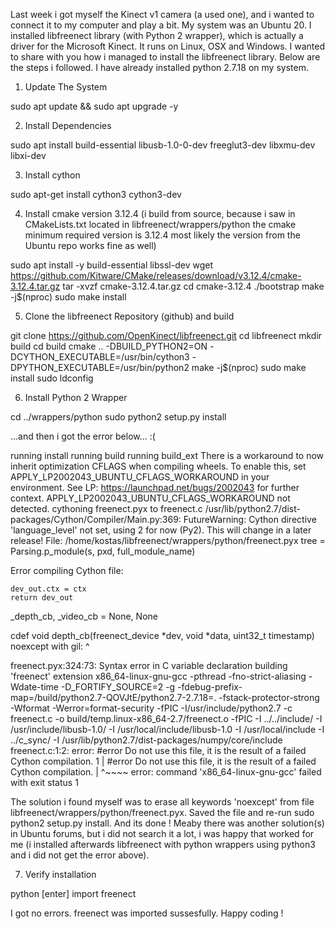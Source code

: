 Last week i got myself the Kinect v1 camera (a used one), and i wanted to connect it to my computer and play a bit. My system was an Ubuntu 20. I installed libfreenect library (with Python 2 wrapper), which is actually a driver for the Microsoft Kinect. It runs on Linux, OSX and Windows. I wanted to share with you how i managed to install the libfreenect library. Below are the steps i followed. I have already installed python 2.7.18 on my system.

1. Update The System

sudo apt update && sudo apt upgrade -y

2. Install Dependencies

sudo apt install build-essential libusb-1.0-0-dev freeglut3-dev libxmu-dev libxi-dev

3. Install cython

sudo apt-get install cython3 cython3-dev

4. Install cmake version 3.12.4 (i build from source, because i saw in CMakeLists.txt located in libfreenect/wrappers/python the cmake minimum required version is 3.12.4 most likely the version from the Ubuntu repo works fine as well)

sudo apt install -y build-essential libssl-dev
wget https://github.com/Kitware/CMake/releases/download/v3.12.4/cmake-3.12.4.tar.gz
tar -xvzf cmake-3.12.4.tar.gz
cd cmake-3.12.4
./bootstrap
make -j$(nproc)
sudo make install

5. Clone the libfreenect Repository (github) and build

git clone https://github.com/OpenKinect/libfreenect.git
cd libfreenect
mkdir build
cd build
cmake .. -DBUILD_PYTHON2=ON -DCYTHON_EXECUTABLE=/usr/bin/cython3 -DPYTHON_EXECUTABLE=/usr/bin/python2
make -j$(nproc)
sudo make install
sudo ldconfig

6. Install Python 2 Wrapper

cd ../wrappers/python
sudo python2 setup.py install

...and then i got the error below...  :(

running install
running build
running build_ext
There is a workaround to now inherit optimization CFLAGS when compiling wheels.
To enable this, set APPLY_LP2002043_UBUNTU_CFLAGS_WORKAROUND in your
environment. See LP: https://launchpad.net/bugs/2002043 for further context.
APPLY_LP2002043_UBUNTU_CFLAGS_WORKAROUND not detected.
cythoning freenect.pyx to freenect.c
/usr/lib/python2.7/dist-packages/Cython/Compiler/Main.py:369: FutureWarning: Cython directive 'language_level' not set, using 2 for now (Py2). This will change in a later release! File: /home/kostas/libfreenect/wrappers/python/freenect.pyx
  tree = Parsing.p_module(s, pxd, full_module_name)

Error compiling Cython file:

    dev_out.ctx = ctx
    return dev_out

_depth_cb, _video_cb = None, None

cdef void depth_cb(freenect_device *dev, void *data, uint32_t timestamp) noexcept with gil:
                                                                        ^

freenect.pyx:324:73: Syntax error in C variable declaration
building 'freenect' extension
x86_64-linux-gnu-gcc -pthread -fno-strict-aliasing -Wdate-time -D_FORTIFY_SOURCE=2 -g -fdebug-prefix-map=/build/python2.7-QOVJtE/python2.7-2.7.18=. -fstack-protector-strong -Wformat -Werror=format-security -fPIC -I/usr/include/python2.7 -c freenect.c -o build/temp.linux-x86_64-2.7/freenect.o -fPIC -I ../../include/ -I /usr/include/libusb-1.0/ -I /usr/local/include/libusb-1.0 -I /usr/local/include -I ../c_sync/ -I /usr/lib/python2.7/dist-packages/numpy/core/include
freenect.c:1:2: error: #error Do not use this file, it is the result of a failed Cython compilation.
    1 | #error Do not use this file, it is the result of a failed Cython compilation.
      |  ^~~~~
error: command 'x86_64-linux-gnu-gcc' failed with exit status 1

The solution i found myself was to erase all keywords 'noexcept' from file libfreenect/wrappers/python/freenect.pyx. Saved the file and re-run sudo python2 setup.py install. 
And its done ! Meaby there was another solution(s) in Ubuntu forums, but i did not search it a lot, i was happy that worked for me (i installed afterwards libfreenect with python wrappers using python3 and i did not get the error above).

7. Verify installation

python [enter]
import freenect

I got no errors. freenect was imported sussesfully. Happy coding !
